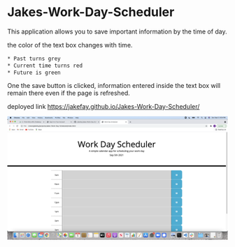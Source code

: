 # Jakes-Work-Day-Scheduler

This application allows you to save important information by the time of day.

the color of the text box changes with time.

    * Past turns grey
    * Current time turns red
    * Future is green

One the save button is clicked, information entered inside the text box will remain there even if the page is refreshed.

deployed link https://jakefay.github.io/Jakes-Work-Day-Scheduler/

<img src="./assets/WDS-screenshot.jpg">